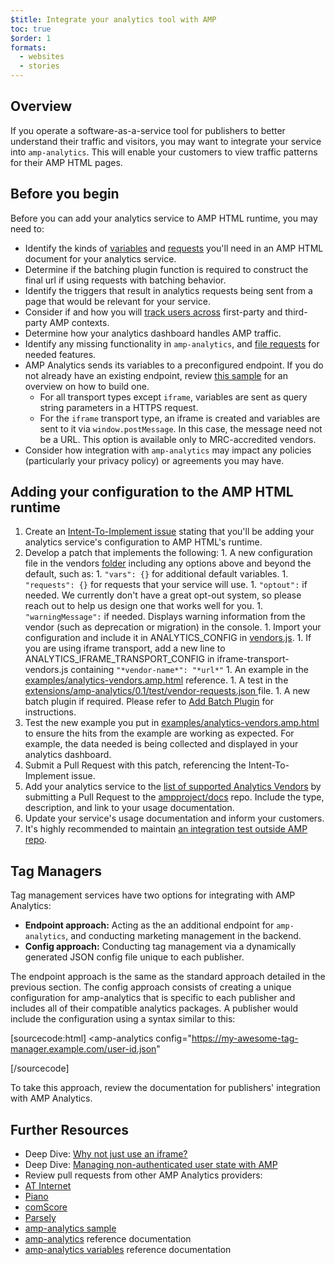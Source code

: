 ```yaml
---
$title: Integrate your analytics tool with AMP
toc: true
$order: 1
formats:
  - websites
  - stories
---
```


<!--
This file is imported from https://github.com/ampproject/amphtml/blob/master/extensions/amp-analytics/integrating-analytics.md.
Please do not change this file.
If you have found a bug or an issue please
have a look and request a pull request there.
-->



## Overview <a name="overview"></a>

If you operate a software-as-a-service tool for publishers to better understand their traffic and visitors, you may want to integrate your service into `amp-analytics`. This will enable your customers to view traffic patterns for their AMP HTML pages.

## Before you begin <a name="before-you-begin"></a>

Before you can add your analytics service to AMP HTML runtime, you may need to:

- Identify the kinds of [variables](https://github.com/ampproject/amphtml/blob/master/extensions/amp-analytics/analytics-vars.md) and [requests](https://github.com/ampproject/amphtml/blob/master/extensions/amp-analytics/amp-analytics.md#requests) you'll need in an AMP HTML document for your analytics service.
- Determine if the batching plugin function is required to construct the final url if using requests with batching behavior.
- Identify the triggers that result in analytics requests being sent from a page that would be relevant for your service.
- Consider if and how you will [track users across](https://github.com/ampproject/amphtml/blob/master/spec/amp-managing-user-state.md) first-party and third-party AMP contexts.
- Determine how your analytics dashboard handles AMP traffic.
- Identify any missing functionality in `amp-analytics`, and [file requests](https://github.com/ampproject/amphtml/issues/new) for needed features.
- AMP Analytics sends its variables to a preconfigured endpoint. If you do not already have an existing endpoint, review [this sample](https://github.com/ampproject/amp-publisher-sample#amp-analytics-sample) for an overview on how to build one.
  - For all transport types except `iframe`, variables are sent as query string parameters in a HTTPS request.
  - For the `iframe` transport type, an iframe is created and variables are sent to it via `window.postMessage`. In this case, the message need not be a URL. This option is available only to MRC-accredited vendors.
- Consider how integration with `amp-analytics` may impact any policies (particularly your privacy policy) or agreements you may have.

## Adding your configuration to the AMP HTML runtime <a name="adding-your-configuration-to-the-amp-html-runtime"></a>

1. Create an [Intent-To-Implement issue](https://github.com/ampproject/amphtml/blob/master/extensions/amp-analytics/../../CONTRIBUTING.md#contributing-features) stating that you'll be adding your analytics service's configuration to AMP HTML's runtime.
1. Develop a patch that implements the following: 1. A new configuration file in the vendors [folder](https://github.com/ampproject/amphtml/tree/master/extensions/amp-analytics/0.1/vendors) including any options above and beyond the default, such as: 1. `"vars": {}` for additional default variables. 1. `"requests": {}` for requests that your service will use. 1. `"optout":` if needed. We currently don't have a great opt-out system, so please reach out to help us design one that works well for you. 1. `"warningMessage":` if needed. Displays warning information from the vendor (such as deprecation or migration) in the console. 1. Import your configuration and include it in ANALYTICS_CONFIG in [vendors.js](https://github.com/ampproject/amphtml/blob/master/extensions/amp-analytics/0.1/vendors.js). 1. If you are using iframe transport, add a new line to ANALYTICS_IFRAME_TRANSPORT_CONFIG in iframe-transport-vendors.js containing `"*vendor-name*": "*url*"` 1. An example in the [examples/analytics-vendors.amp.html](https://github.com/ampproject/amphtml/blob/master/extensions/amp-analytics/../../examples/analytics-vendors.amp.html)
   reference. 1. A test in the [extensions/amp-analytics/0.1/test/vendor-requests.json
   ](https://github.com/ampproject/amphtml/blob/master/extensions/amp-analytics/../../extensions/amp-analytics/0.1/test/vendor-requests.json) file. 1. A new batch plugin if required. Please refer to [Add Batch Plugin](#add-batch-plugin) for instructions.
1. Test the new example you put in [examples/analytics-vendors.amp.html](https://github.com/ampproject/amphtml/blob/master/extensions/amp-analytics/../../examples/analytics-vendors.amp.html) to ensure the hits from the example are working as expected. For example, the data needed is being collected and displayed in your analytics dashboard.
1. Submit a Pull Request with this patch, referencing the Intent-To-Implement issue.
1. Add your analytics service to the [list of supported Analytics Vendors](https://github.com/ampproject/docs/blob/master/content/docs/analytics/analytics-vendors.md) by submitting a Pull Request to the [ampproject/docs](https://github.com/ampproject/docs) repo. Include the type, description, and link to your usage documentation.
1. Update your service's usage documentation and inform your customers.
1. It's highly recommended to maintain [an integration test outside AMP repo](https://github.com/ampproject/amphtml/blob/master/extensions/amp-analytics/../../3p/README.md#adding-proper-integration-tests).

## Tag Managers <a name="tag-managers"></a>

Tag management services have two options for integrating with AMP Analytics:

- **Endpoint approach:** Acting as the an additional endpoint for `amp-analytics`, and conducting marketing management in the backend.
- **Config approach:** Conducting tag management via a dynamically generated JSON config file unique to each publisher.

The endpoint approach is the same as the standard approach detailed in the previous section. The config approach consists of creating a unique configuration for amp-analytics that is specific to each publisher and includes all of their compatible analytics packages. A publisher would include the configuration using a syntax similar to this:

[sourcecode:html]
<amp-analytics
  config="https://my-awesome-tag-manager.example.com/user-id.json"
></amp-analytics>
[/sourcecode]

To take this approach, review the documentation for publishers' integration with AMP Analytics.

## Further Resources <a name="further-resources"></a>

- Deep Dive: [Why not just use an iframe?](https://github.com/ampproject/amphtml/blob/master/extensions/amp-analytics/why-not-iframe.md)
- Deep Dive: [Managing non-authenticated user state with AMP](https://github.com/ampproject/amphtml/blob/master/spec/amp-managing-user-state.md)
- Review pull requests from other AMP Analytics providers:
- [AT Internet](https://github.com/ampproject/amphtml/pull/1672)
- [Piano](https://github.com/ampproject/amphtml/pull/1652)
- [comScore](https://github.com/ampproject/amphtml/pull/1608)
- [Parsely](https://github.com/ampproject/amphtml/pull/1595)
- [amp-analytics sample](https://github.com/ampproject/amp-publisher-sample#amp-analytics-sample)
- [amp-analytics](https://amp.dev/documentation/components/amp-analytics) reference documentation
- [amp-analytics variables](https://github.com/ampproject/amphtml/blob/master/extensions/amp-analytics/analytics-vars.md) reference documentation